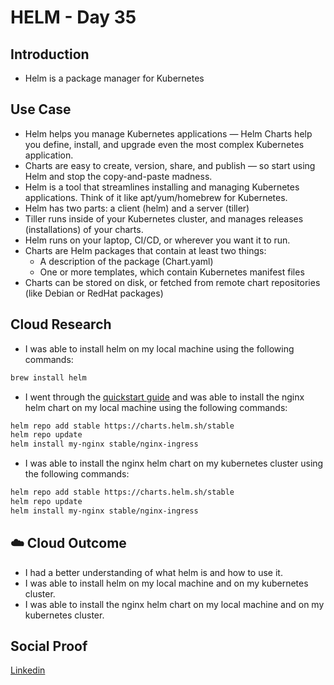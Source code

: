 # HELM - Day 35

## Introduction

- Helm is a package manager for Kubernetes

## Use Case

- Helm helps you manage Kubernetes applications — Helm Charts help you define, install, and upgrade even the most complex Kubernetes application.
- Charts are easy to create, version, share, and publish — so start using Helm and stop the copy-and-paste madness.
- Helm is a tool that streamlines installing and managing Kubernetes applications. Think of it like apt/yum/homebrew for Kubernetes.
- Helm has two parts: a client (helm) and a server (tiller)
- Tiller runs inside of your Kubernetes cluster, and manages releases (installations) of your charts.
- Helm runs on your laptop, CI/CD, or wherever you want it to run.
- Charts are Helm packages that contain at least two things:
  - A description of the package (Chart.yaml)
  - One or more templates, which contain Kubernetes manifest files
- Charts can be stored on disk, or fetched from remote chart repositories (like Debian or RedHat packages)

## Cloud Research

- I was able to install helm on my local machine using the following commands:

```bash
brew install helm
```
- I went through the [quickstart guide](https://helm.sh/docs/intro/quickstart/) and was able to install the nginx helm chart on my local machine using the following commands:

```bash
helm repo add stable https://charts.helm.sh/stable
helm repo update
helm install my-nginx stable/nginx-ingress
```
- I was able to install the nginx helm chart on my kubernetes cluster using the following commands:

```bash
helm repo add stable https://charts.helm.sh/stable
helm repo update
helm install my-nginx stable/nginx-ingress
```

## ☁️ Cloud Outcome

- I had a better understanding of what helm is and how to use it.
- I was able to install helm on my local machine and on my kubernetes cluster.
- I was able to install the nginx helm chart on my local machine and on my kubernetes cluster.

## Social Proof

[Linkedin](https://www.linkedin.com/feed/update/urn:li:share:7098342291798446080/)
